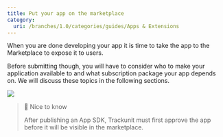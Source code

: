 ```yaml
---
title: Put your app on the marketplace
category:
  uri: /branches/1.0/categories/guides/Apps & Extensions
---
```


When you are done developing your app it is time to take the app to the Marketplace to expose it to users.

Before submitting though, you will have to consider who to make your application available to and what subscription package your app depends on. We will discuss these topics in the following sections.

![](https://cdn.statically.io/gh/trackunit/developer-hub/master/Publish%20your%20app%20here.png)

> 📘 Nice to know
>
> After publishing an App SDK, Trackunit must first approve the app before it will be visible in the marketplace.
